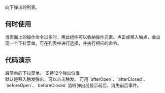 
向下弹出的列表。

## 何时使用

当页面上的操作命令过多时，用此组件可以收纳操作元素。点击或移入触点，会出现一个下拉菜单。可在列表中进行选择，并执行相应的命令。

## 代码演示

<div class="grid-x grid-margin-x">
  <div class="medium-6 large-6 cell">
    <nt-example>
      <nt-example-showcase>
        <example-dropdown-basic></example-dropdown-basic>
      </nt-example-showcase>
      <nt-example-legend title="基本">最简单的下拉菜单。</nt-example-legend>
      <nt-example-code [code]="basicCode"></nt-example-code>
    </nt-example>
    <nt-example>
      <nt-example-showcase>
        <example-dropdown-position></example-dropdown-position>
      </nt-example-showcase>
      <nt-example-legend title="弹出位置">支持12个弹出位置</nt-example-legend>
      <nt-example-code [code]="positionCode"></nt-example-code>
    </nt-example>
  </div>
  <div class="medium-6 large-6 cell">
    <nt-example>
      <nt-example-showcase>
        <example-dropdown-trigger></example-dropdown-trigger>
      </nt-example-showcase>
      <nt-example-legend title="触发方式">默认是移入触发弹出，可以点击触发。</nt-example-legend>
      <nt-example-code [code]="triggerCode"></nt-example-code>
    </nt-example>
    <nt-example>
      <nt-example-showcase>
        <example-dropdown-change></example-dropdown-change>
      </nt-example-showcase>
      <nt-example-legend title="弹出层事件">可用 `afterOpen`、`afterClosed`、`beforeOpen`、`beforeClosed` 监听弹出层显示前后、消失前后事件。</nt-example-legend>
      <nt-example-code [code]="changeCode"></nt-example-code>
    </nt-example>
  </div>
</div>

<div>
  <nt-markdown [data]="api"></nt-markdown>
</div> 
